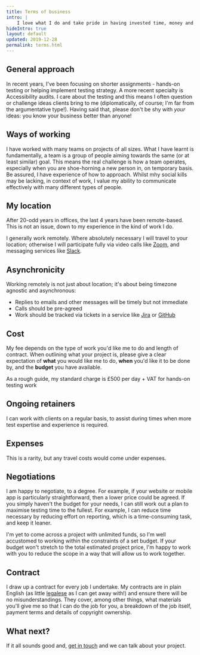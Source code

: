 ```yaml
---
title: Terms of business
intro: |
    I love what I do and take pride in having invested time, money and a great deal of energy into developing my skills as a quality assurance and testing expect. I'm constantly reading up on the latest developments in the testing space, brushing up my skills and challenging myself wherever possible. My inspiration in test automation came from Open source world.
hideIntro: true
layout: default
updated: 2019-12-28
permalink: terms.html
---
```


## General approach

In recent years, I've been focusing on shorter assignments - hands-on testing or helping implement testing strategy. A more recent specialty is Accessibility audits. I care about the testing and this means I often question or challenge ideas clients bring to me (diplomatically, of course; I'm far from the argumentative type!). Having said that, please don't be shy with *your* ideas: you know your business better than anyone!

## Ways of working

I have worked with many teams on projects of all sizes. What I have learnt is fundamentally, a team is a group of people aiming towards the same (or at least similar) goal. This means the real challenge is how a team operates, especially when you are shoe-horning a new person in, on temporary basis. Be assured, I have experience of how to approach. Whilst mhy social kills may be lacking, in context of work, I value my ability to communicate effectively with many different types of people.

## My location

After 20-odd years in offices, the last 4 years have been remote-based. This is not an issue, down to my experience in the kind of work I do.

I generally work remotely. Where absolutely necessary I will travel to your location; otherwise I will participate fully via video calls like [Zoom](https://zoom.us/), and messaging services like [Slack](https://slack.com).

## Asynchronicity

Working remotely is not just about location; it's about being timezone agnostic and asynchronous:

- Replies to emails and other messages will be timely but not immediate
- Calls should be pre-agreed
- Work should be tracked via tickets in a service like [Jira](https://www.atlassian.com/software/jira) or [GitHub](https://github.com)


## Cost

My fee depends on the type of work you'd like me to do and length of contract. When outlining what your project is, please give a clear expectation of **what** you would like me to do, **when** you'd like it to be done by, and the **budget** you have available.

As a rough guide, my standard charge is £500 per day + VAT for hands-on testing work

## Ongoing retainers

I can work with clients on a regular basis, to assist during times when more test expertise and experience is required.

## Expenses

This is a rarity, but any travel costs would come under expenses.

## Negotiations

I am happy to negotiate, to a degree. For example, if your website or mobile app is particularly straightforward, then a lower price could be agreed. If you simply haven't the budget for your needs, I can still work out a plan to maximise testing time to the fullest. For example, I can reduce time necessary by reducing effort on reporting, which is a time-consuming task, and keep it leaner.

I'm yet to come across a project with unlimited funds, so I'm well accustomed to working within the constraints of a set budget. If your budget won't stretch to the total estimated project price, I'm happy to work with you to reduce the scope in a way that will allow us to work together.

## Contract

I draw up a contract for every job I undertake. My contracts are in plain English (as little [legalese](https://en.wikipedia.org/wiki/Legal_writing#Legalese) as I can get away with!) and ensure there will be no misunderstandings. They cover, among other things, what materials you'll give me so that I can do the job for you, a breakdown of the job itself, payment terms and details of copyright ownership.

## What next?

If it all sounds good and, [get in touch](/contact) and we can talk about your project.
